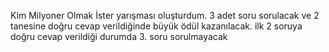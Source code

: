 Kim Milyoner Olmak İster yarışması oluşturdum. 3 adet soru sorulacak ve 2 tanesine doğru cevap verildiğinde büyük ödül kazanılacak. ilk 2 soruya doğru cevap verildiği durumda 3. soru sorulmayacak
